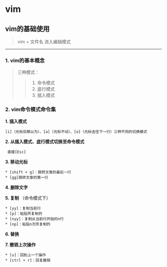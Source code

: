 # vim
## **vim的基础使用**
> vim + 文件名 进入编辑模式  
---
### **1. vim的基本概念**  
> 三种模式：
>> 1. 命令模式
>> 2. 底行模式
>> 3. 插入模式  

### **2. vim命令模式命令集**  
  **1. 插入模式**  
  
    [i]（光标后移以为）、[a]（光标不动）、[o]（光标去往下一行）三种不同的切换模式
  **2. 从插入模式、底行模式切换至命令模式**
  
     直接[Esc]
  **3. 移动光标**  
  
    * [shift + g]：跳转文章的最后一行
    * [gg]跳转文章的第一行
  **4. 删除文字**

  
  **5. 复制** （命令模式下）
  
    * [yy]：复制当前行
    * [p]：粘贴所复制的
    * [nyy]：复制从当前行开始的n行
    * [np]：粘贴n次所复制的
  **6. 替换**
  
  **7. 撤销上次操作**
  
    * [u]：回到上一个操作
    * [ctrl + r]：回复撤销
  
